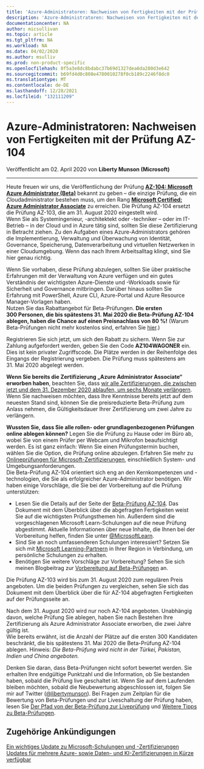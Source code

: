 ```yaml
---
title: 'Azure-Administratoren: Nachweisen von Fertigkeiten mit der Prüfung AZ-104 | Microsoft-Dokumentation'
description: 'Azure-Administratoren: Nachweisen von Fertigkeiten mit der Prüfung AZ-104'
documentationcenter: NA
author: micsullivan
ms.topic: article
ms.tgt_pltfrm: NA
ms.workload: NA
ms.date: 04/02/2020
ms.author: msulliv
ms.prod: non-product-specific
ms.openlocfilehash: 0f5a3e8dc8bdabc37b69d1327dea6da280d3e642
ms.sourcegitcommit: b69fd4d0c808e4780010278f0cb189c2246f8dc0
ms.translationtype: MT
ms.contentlocale: de-DE
ms.lasthandoff: 12/28/2021
ms.locfileid: "132111209"
---
```

# <a name="azure-administrators-show-off-your-skills-with-exam-az-104"></a>Azure-Administratoren: Nachweisen von Fertigkeiten mit der Prüfung AZ-104

Veröffentlicht am 02. April 2020 von **Liberty Munson (Microsoft)**

___

Heute freuen wir uns, die Veröffentlichung der Prüfung [**AZ-104: Microsoft Azure Administrator (Beta)**](/learn/certifications/exams/az-104?WT.mc_id=Blog__az104blog-Blog-wwl) bekannt zu geben – die einzige Prüfung, die ein Cloudadministrator bestehen muss, um den Rang [**Microsoft Certified: Azure Administrator Associate**](/learn/certifications/azure-administrator?WT.mc_id=Blog__az104blog-Blog-wwl) zu erreichen. Die Prüfung AZ-104 ersetzt die Prüfung AZ-103, die am 31. August 2020 eingestellt wird.  
Wenn Sie als Systemingenieur, -architektekt oder -techniker – oder im IT-Betrieb – in der Cloud und in Azure tätig sind, sollten Sie diese Zertifizierung in Betracht ziehen. Zu den Aufgaben eines Azure-Administrators gehören die Implementierung, Verwaltung und Überwachung von Identität, Governance, Speicherung, Datenverarbeitung und virtuellen Netzwerken in einer Cloudumgebung. Wenn das nach Ihrem Arbeitsalltag klingt, sind Sie hier genau richtig.

Wenn Sie vorhaben, diese Prüfung abzulegen, sollten Sie über praktische Erfahrungen mit der Verwaltung von Azure verfügen und ein gutes Verständnis der wichtigsten Azure-Dienste und -Workloads sowie für Sicherheit und Governance mitbringen. Darüber hinaus sollten Sie Erfahrung mit PowerShell, Azure CLI, Azure-Portal und Azure Resource Manager-Vorlagen haben.  
Nutzen Sie das Rabattangebot für Beta-Prüfungen. **Die ersten 300 Personen, die bis spätestens 31. Mai 2020 die Beta-Prüfung AZ-104 ablegen, haben die Chance auf einen Preisnachlass von 80 %!** (Warum Beta-Prüfungen nicht mehr kostenlos sind, erfahren Sie [hier](https://www.microsoft.com/en-us/learning/community-blog-post.aspx?BlogId=8&Id=374922).)

Registrieren Sie sich jetzt, um sich den Rabatt zu sichern. Wenn Sie zur Zahlung aufgefordert werden, geben Sie den Code **AZ104WAGONER** ein. Dies ist kein privater Zugriffscode. Die Plätze werden in der Reihenfolge des Eingangs der Registrierung vergeben. Die Prüfung muss spätestens am 31. Mai 2020 abgelegt werden.

**Wenn Sie bereits die Zertifizierung „Azure Administrator Associate“ erworben haben**, beachten Sie, dass [wir alle Zertifizierungen, die zwischen jetzt und dem 31. Dezember 2020 ablaufen, um sechs Monate verlängern](https://www.microsoft.com/en-us/learning/community-blog-post.aspx?BlogId=8&Id=375289). Wenn Sie nachweisen möchten, dass Ihre Kenntnisse bereits jetzt auf dem neuesten Stand sind, können Sie die preisreduzierte Beta-Prüfung zum Anlass nehmen, die Gültigkeitsdauer Ihrer Zertifizierung um zwei Jahre zu verlängern.

**Wussten Sie, dass Sie alle rollen- oder grundlagenbezogenen Prüfungen online ablegen können?** Legen Sie die Prüfung zu Hause oder im Büro ab, wobei Sie von einem Prüfer per Webcam und Mikrofon beaufsichtigt werden. Es ist ganz einfach: Wenn Sie einen Prüfungstermin buchen, wählen Sie die Option, die Prüfung online abzulegen. Erfahren Sie mehr zu [Onlineprüfungen für Microsoft-Zertifizierungen](/learn/certifications/online-exams), einschließlich System- und Umgebungsanforderungen.  
Die Beta-Prüfung AZ-104 orientiert sich eng an den Kernkompetenzen und -technologien, die Sie als erfolgreicher Azure-Administrator benötigen. Wir haben einige Vorschläge, die Sie bei der Vorbereitung auf die Prüfung unterstützen:

- Lesen Sie die Details auf der Seite der [Beta-Prüfung AZ-104](/learn/certifications/exams/az-104?WT.mc_id=Blog__az104blog-Blog-wwl). Das Dokument mit dem Überblick über die abgefragten Fertigkeiten weist Sie auf die wichtigsten Prüfungsthemen hin. Außerdem sind die vorgeschlagenen Microsoft Learn-Schulungen auf die neue Prüfung abgestimmt. Aktuelle Informationen über neue Inhalte, die Ihnen bei der Vorbereitung helfen, finden Sie unter [@MicrosoftLearn](https://twitter.com/MicrosoftLearn).
- Sind Sie an noch umfassenderen Schulungen interessiert? Setzen Sie sich mit [Microsoft Learning-Partnern](https://aka.ms/LearningPartners) in Ihrer Region in Verbindung, um persönliche Schulungen zu erhalten.
- Benötigen Sie weitere Vorschläge zur Vorbereitung? Sehen Sie sich meinen Blogbeitrag zur [Vorbereitung auf Beta-Prüfungen](https://www.microsoft.com/en-us/learning/community-blog-post.aspx?BlogId=8&Id=374544) an.

Die Prüfung AZ-103 wird bis zum 31. August 2020 zum regulären Preis angeboten. Um die beiden Prüfungen zu vergleichen, sehen Sie sich das Dokument mit dem Überblick über die für AZ-104 abgefragten Fertigkeiten auf der Prüfungsseite an.

Nach dem 31. August 2020 wird nur noch AZ-104 angeboten. Unabhängig davon, welche Prüfung Sie ablegen, haben Sie nach Bestehen Ihre Zertifizierung als Azure Administrator Associate erworben, die zwei Jahre gültig ist.  
Wie bereits erwähnt, ist die Anzahl der Plätze auf die ersten 300 Kandidaten beschränkt, die bis spätestens 31. Mai 2020 die Beta-Prüfung AZ-104 ablegen. Hinweis: _Die Beta-Prüfung wird nicht in der Türkei, Pakistan, Indien und China angeboten._

Denken Sie daran, dass Beta-Prüfungen nicht sofort bewertet werden. Sie erhalten Ihre endgültige Punktzahl und die Information, ob Sie bestanden haben, sobald die Prüfung live geschaltet ist. Wenn Sie auf dem Laufenden bleiben möchten, sobald die Neubewertung abgeschlossen ist, folgen Sie mir auf Twitter ([@libertymunson](https://twitter.com/LibertyMunson)). Bei Fragen zum Zeitplan für die Bewertung von Beta-Prüfungen und zur Liveschaltung der Prüfung haben, lesen Sie [Der Pfad von der Beta-Prüfung zur Liveprüfung](https://www.microsoft.com/en-us/learning/community-blog-post.aspx?BlogId=8&Id=374675) und [Weitere Tipps zu Beta-Prüfungen](https://www.microsoft.com/en-us/learning/community-blog-post.aspx?BlogId=8&Id=374723).

## <a name="related-announcements"></a>Zugehörige Ankündigungen

[Ein wichtiges Update zu Microsoft-Schulungen und -Zertifizierungen](https://www.microsoft.com/en-us/learning/community-blog-post.aspx?BlogId=8&Id=375289)  
[Updates für mehrere Azure- sowie Daten- und KI-Zertifizierungen in Kürze verfügbar](https://www.microsoft.com/en-us/learning/community-blog-post.aspx?BlogId=8&Id=375281) 

